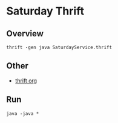 # Saturday Thrift

## Overview

```shell
thrift -gen java SaturdayService.thrift
```




## Other

- [thrift org](http://thrift.apache.org/)

## Run

```shell
java -java *
```
